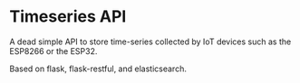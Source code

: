 Timeseries API
==============

A dead simple API to store time-series collected by IoT devices such as the ESP8266 or the ESP32.

Based on flask, flask-restful, and elasticsearch.
